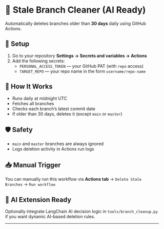 # 🚀 Stale Branch Cleaner (AI Ready)

Automatically deletes branches older than **30 days** daily using GitHub Actions.

## 🔧 Setup

1. Go to your repository **Settings → Secrets and variables → Actions**
2. Add the following secrets:
   - `PERSONAL_ACCESS_TOKEN` — your GitHub PAT (with `repo` access)
   - `TARGET_REPO` — your repo name in the form `username/repo-name`

## 📅 How It Works

- Runs daily at midnight UTC
- Fetches all branches
- Checks each branch’s latest commit date
- If older than 30 days, deletes it (except `main` or `master`)

## 🛡️ Safety

- `main` and `master` branches are always ignored
- Logs deletion activity in Actions run logs

## 📥 Manual Trigger

You can manually run this workflow via **Actions tab** → `Delete Stale Branches` → `Run workflow`

## 🧠 AI Extension Ready

Optionally integrate LangChain AI decision logic in `tools/branch_cleanup.py` if you want dynamic AI-based deletion rules.

---
